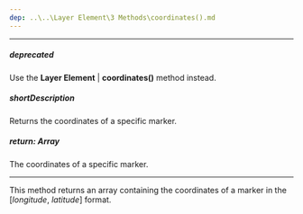 ```yaml
---
dep: ..\..\Layer Element\3 Methods\coordinates().md
---
```

---
##### deprecated
Use the **Layer Element** | **coordinates()** method instead.

##### shortDescription
Returns the coordinates of a specific marker.

##### return: Array
The coordinates of a specific marker.

---
This method returns an array containing the coordinates of a marker in the [*longitude*, *latitude*] format.